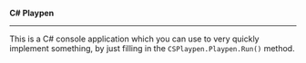 **C# Playpen**

------------------------------------------

This is a C# console application which you can use to very quickly implement something,
by just filling in the `CSPlaypen.Playpen.Run()` method.